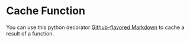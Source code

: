 # Cache Function

You can use this python decorator
[Github-flavored Markdown](https://github.com/deepakmishra/cache_function/)
to cache a result of a function.